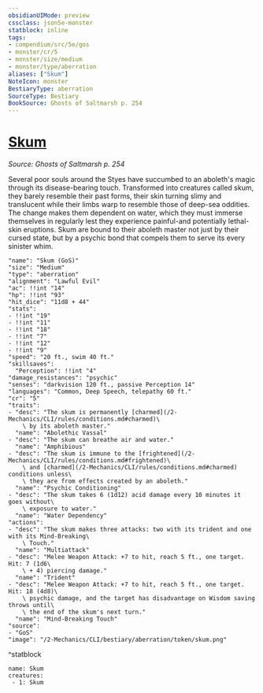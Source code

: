 ```yaml
---
obsidianUIMode: preview
cssclass: json5e-monster
statblock: inline
tags:
- compendium/src/5e/gos
- monster/cr/5
- monster/size/medium
- monster/type/aberration
aliases: ["Skum"]
NoteIcon: monster
BestiaryType: aberration
SourceType: Bestiary
BookSource: Ghosts of Saltmarsh p. 254
---
```

# [Skum](2-Mechanics/CLI/bestiary/aberration/skum-gos.md)
*Source: Ghosts of Saltmarsh p. 254*  

Several poor souls around the Styes have succumbed to an aboleth's magic through its disease-bearing touch. Transformed into creatures called skum, they barely resemble their past forms, their skin turning slimy and translucent while their limbs warp to resemble those of deep-sea oddities. The change makes them dependent on water, which they must immerse themselves in regularly lest they experience painful-and potentially lethal-skin eruptions. Skum are bound to their aboleth master not just by their cursed state, but by a psychic bond that compels them to serve its every sinister whim.

```statblock
"name": "Skum (GoS)"
"size": "Medium"
"type": "aberration"
"alignment": "Lawful Evil"
"ac": !!int "14"
"hp": !!int "93"
"hit_dice": "11d8 + 44"
"stats":
- !!int "19"
- !!int "11"
- !!int "18"
- !!int "7"
- !!int "12"
- !!int "9"
"speed": "20 ft., swim 40 ft."
"skillsaves":
  "Perception": !!int "4"
"damage_resistances": "psychic"
"senses": "darkvision 120 ft., passive Perception 14"
"languages": "Common, Deep Speech, telepathy 60 ft."
"cr": "5"
"traits":
- "desc": "The skum is permanently [charmed](/2-Mechanics/CLI/rules/conditions.md#charmed)\
    \ by its aboleth master."
  "name": "Abolethic Vassal"
- "desc": "The skum can breathe air and water."
  "name": "Amphibious"
- "desc": "The skum is immune to the [frightened](/2-Mechanics/CLI/rules/conditions.md#frightened)\
    \ and [charmed](/2-Mechanics/CLI/rules/conditions.md#charmed) conditions unless\
    \ they are from effects created by an aboleth."
  "name": "Psychic Conditioning"
- "desc": "The skum takes 6 (1d12) acid damage every 10 minutes it goes without\
    \ exposure to water."
  "name": "Water Dependency"
"actions":
- "desc": "The skum makes three attacks: two with its trident and one with its Mind-Breaking\
    \ Touch."
  "name": "Multiattack"
- "desc": "Melee Weapon Attack: +7 to hit, reach 5 ft., one target. Hit: 7 (1d6\
    \ + 4) piercing damage."
  "name": "Trident"
- "desc": "Melee Weapon Attack: +7 to hit, reach 5 ft., one target. Hit: 18 (4d8)\
    \ psychic damage, and the target has disadvantage on Wisdom saving throws until\
    \ the end of the skum's next turn."
  "name": "Mind-Breaking Touch"
"source":
- "GoS"
"image": "/2-Mechanics/CLI/bestiary/aberration/token/skum.png"
```
^statblock

```encounter-table
name: Skum
creatures:
 - 1: Skum
```